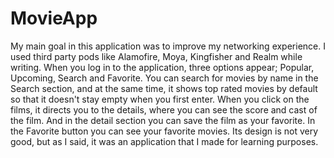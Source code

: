 # MovieApp

My main goal in this application was to improve my networking experience. I used third party pods like Alamofire, Moya, Kingfisher and Realm while writing. When you log in to the application, three options appear; Popular, Upcoming, Search and Favorite. You can search for movies by name in the Search section, and at the same time, it shows top rated movies by default so that it doesn't stay empty when you first enter. When you click on the films, it directs you to the details, where you can see the score and cast of the film. And in the detail section you can save the film as your favorite. In the Favorite button you can see your favorite movies. Its design is not very good, but as I said, it was an application that I made for learning purposes.
